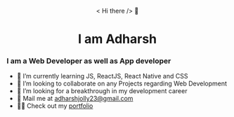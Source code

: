 <p align="center" > < Hi there /> 👋 </p>
<h1 align="center" >  I am Adharsh  </h1> 


### I am a Web Developer as well as App developer

- 🌱 I’m currently learning JS, ReactJS, React Native and CSS
- 👯 I’m looking to collaborate on any Projects regarding Web Development
- 🤔 I’m looking for a breakthrough in my development career 
- 📨 Mail me at [adharshjolly23@gmail.com](mailto:adharshjolly23@gmail.com) 
- 🙋‍♂️ Check out my [portfolio](https://aj-codes.web.app/)
